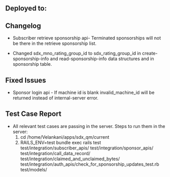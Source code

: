 ## Deployed to:

## Changelog
* Subscriber retrieve sponsorship api- Terminated sponsorships will not be there in the retrieve sponsorship list.

* Changed sdx_mno_rating_group_id to sdx_rating_group_id in create-sponsorship-info and read-sponsorship-info data structures and in sponsorship table.

## Fixed Issues
* Sponsor login api - If machine id is blank invalid_machine_id will be returned instead of internal-server error.


## Test Case Report
* All relevant test cases are passing in the server. Steps to run them in the server:
  1) cd /home/Velankani/apps/sdx_qm/current
  2) RAILS_ENV=test bundle exec rails test test/integration/subscriber_apis/ test/integration/sponsor_apis/ test/integration/call_data_record/ test/integration/claimed_and_unclaimed_bytes/ test/integration/auth_apis/check_for_sponsorship_updates_test.rb test/models/